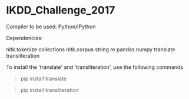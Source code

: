 # IKDD_Challenge_2017
Compiler to be used: Python/IPython

Dependencies: 

nltk.tokenize
collections
nltk.corpus	
string
re
pandas
numpy
translate
transliteration

To install the 'translate' and 'transliteration', use the following commands
>pip install translate

>pip install transliteration

